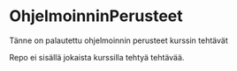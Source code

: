 # OhjelmoinninPerusteet
Tänne on palautettu ohjelmoinnin perusteet kurssin tehtävät

Repo ei sisällä jokaista kurssilla tehtyä tehtävää.
